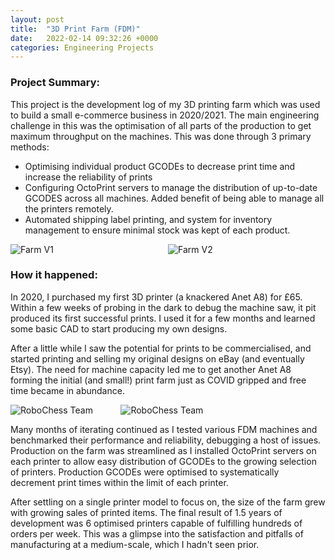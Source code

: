 ```yaml
---
layout: post
title:  "3D Print Farm (FDM)"
date:   2022-02-14 09:32:26 +0000
categories: Engineering Projects
---
```

<!-- # RoboChess Project -->

### Project Summary:
This project is the development log of my 3D printing farm which was used to build a small e-commerce business in 2020/2021. The main engineering challenge in this was the optimisation of all parts of the production to get maximum throughput on the machines. This was done through 3 primary methods:
- Optimising individual product GCODEs to decrease print time and increase the reliability of prints
- Configuring OctoPrint servers to manage the distribution of up-to-date GCODES across all machines. Added benefit of being able to manage all the printers remotely.
- Automated shipping label printing, and system for inventory management to ensure minimal stock was kept of each product.

<div style="display: flex; flex-wrap: wrap;">
    <img src="/assets/PrintFarm/FarmV1.gif" alt="Farm V1" style="flex: 1; max-width: 50%;" />
    <img src="/assets/PrintFarm/FarmV2.gif" alt="Farm V2" style="flex: 1; max-width: 50%;" />
</div>

### How it happened:
In 2020, I purchased my first 3D printer (a knackered Anet A8) for £65. Within a few weeks of probing in the dark to debug the machine saw, it pit produced its first successful prints. I used it for a few months and learned some basic CAD to start producing my own designs. 

After a little while I saw the potential for prints to be commercialised, and started printing and selling my original designs on eBay (and eventually Etsy). The need for machine capacity led me to get another Anet A8 forming the initial (and small!) print farm just as COVID gripped and free time became in abundance.

<div style="display: flex; flex-wrap: wrap;">
    <img src="/assets/PrintFarm/EarlyFarm.jpg" alt="RoboChess Team" style="flex: 1; max-width: 35%;" />
    <img src="/assets/PrintFarm/FirstPrint.jpg" alt="RoboChess Team" style="flex: 1; max-width: 65%;" />
</div>

Many months of iterating continued as I tested various FDM machines and benchmarked their performance and reliability, debugging a host of issues. Production on the farm was streamlined as I installed OctoPrint servers on each printer to allow easy distribution of GCODEs to the growing selection of printers. Production GCODEs were optimised to systematically decrement print times within the limit of each printer.

After settling on a single printer model to focus on, the size of the farm grew with growing sales of printed items. The final result of 1.5 years of development was 6 optimised printers capable of fulfilling hundreds of orders per week. This was a glimpse into the satisfaction and pitfalls of manufacturing at a medium-scale, which I hadn't seen prior.